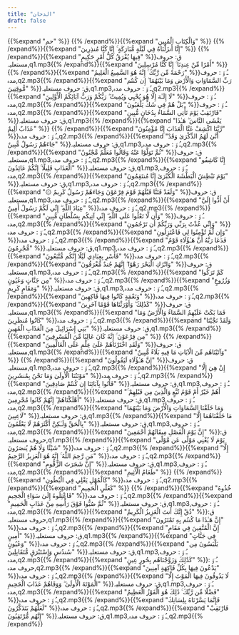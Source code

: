 ```yaml
---
title: "الدخان"
draft: false
---
```

 {{%expand "حم" %}} {{% /expand%}}{{%expand "وَالْكِتَابِ الْمُبِينِ" %}} {{% /expand%}}{{%expand "إِنَّا أَنزَلْنَاهُ فِي لَيْلَةٍ مُّبَارَكَةٍ ۚ إِنَّا كُنَّا مُنذِرِينَ" %}} {{% /expand%}}{{%expand "فِيهَا يُفْرَقُ كُلُّ أَمْرٍ حَكِيمٍ" %}}ق: حروف مستعلیہ,q1.mp3{{% /expand%}}{{%expand "أَمْرًا مِّنْ عِندِنَا ۚ إِنَّا كُنَّا مُرْسِلِينَ" %}} {{% /expand%}}{{%expand "رَحْمَةً مِّن رَّبِّكَ ۚ إِنَّهُ هُوَ السَّمِيعُ الْعَلِيمُ" %}}ـُ و٘ :  حروف مدہ,q2.mp3{{% /expand%}}{{%expand "رَبِّ السَّمَاوَاتِ وَالْأَرْضِ وَمَا بَيْنَهُمَا ۖ إِن كُنتُم مُّوقِنِينَ" %}}ق: حروف مستعلیہ,q1.mp3,ـُ و٘ :  حروف مدہ,q2.mp3{{% /expand%}}{{%expand "لَا إِلَـٰهَ إِلَّا هُوَ يُحْيِي وَيُمِيتُ ۖ رَبُّكُمْ وَرَبُّ آبَائِكُمُ الْأَوَّلِينَ" %}}ـُ و٘ :  حروف مدہ,q2.mp3{{% /expand%}}{{%expand "بَلْ هُمْ فِي شَكٍّ يَلْعَبُونَ" %}}ـُ و٘ :  حروف مدہ,q2.mp3{{% /expand%}}{{%expand "فَارْتَقِبْ يَوْمَ تَأْتِي السَّمَاءُ بِدُخَانٍ مُّبِينٍ" %}}ق: حروف مستعلیہ,q1.mp3{{% /expand%}}{{%expand "يَغْشَى النَّاسَ ۖ هَـٰذَا عَذَابٌ أَلِيمٌ" %}} {{% /expand%}}{{%expand "رَّبَّنَا اكْشِفْ عَنَّا الْعَذَابَ إِنَّا مُؤْمِنُونَ" %}}ـُ و٘ :  حروف مدہ,q2.mp3{{% /expand%}}{{%expand "أَنَّىٰ لَهُمُ الذِّكْرَىٰ وَقَدْ جَاءَهُمْ رَسُولٌ مُّبِينٌ" %}}ق: حروف مستعلیہ,q1.mp3,ـُ و٘ :  حروف مدہ,q2.mp3{{% /expand%}}{{%expand "ثُمَّ تَوَلَّوْا عَنْهُ وَقَالُوا مُعَلَّمٌ مَّجْنُونٌ" %}}ق: حروف مستعلیہ,q1.mp3,ـُ و٘ :  حروف مدہ,q2.mp3{{% /expand%}}{{%expand "إِنَّا كَاشِفُو الْعَذَابِ قَلِيلًا ۚ إِنَّكُمْ عَائِدُونَ" %}}ق: حروف مستعلیہ,q1.mp3,ـُ و٘ :  حروف مدہ,q2.mp3{{% /expand%}}{{%expand "يَوْمَ نَبْطِشُ الْبَطْشَةَ الْكُبْرَىٰ إِنَّا مُنتَقِمُونَ" %}}ق: حروف مستعلیہ,q1.mp3,ـُ و٘ :  حروف مدہ,q2.mp3{{% /expand%}}{{%expand "۞ وَلَقَدْ فَتَنَّا قَبْلَهُمْ قَوْمَ فِرْعَوْنَ وَجَاءَهُمْ رَسُولٌ كَرِيمٌ" %}}ق: حروف مستعلیہ,q1.mp3,ـُ و٘ :  حروف مدہ,q2.mp3{{% /expand%}}{{%expand "أَنْ أَدُّوا إِلَيَّ عِبَادَ اللَّهِ ۖ إِنِّي لَكُمْ رَسُولٌ أَمِينٌ" %}}ـُ و٘ :  حروف مدہ,q2.mp3{{% /expand%}}{{%expand "وَأَن لَّا تَعْلُوا عَلَى اللَّهِ ۖ إِنِّي آتِيكُم بِسُلْطَانٍ مُّبِينٍ" %}}ـُ و٘ :  حروف مدہ,q2.mp3{{% /expand%}}{{%expand "وَإِنِّي عُذْتُ بِرَبِّي وَرَبِّكُمْ أَن تَرْجُمُونِ" %}}ـُ و٘ :  حروف مدہ,q2.mp3{{% /expand%}}{{%expand "وَإِن لَّمْ تُؤْمِنُوا لِي فَاعْتَزِلُونِ" %}}ـُ و٘ :  حروف مدہ,q2.mp3{{% /expand%}}{{%expand "فَدَعَا رَبَّهُ أَنَّ هَـٰؤُلَاءِ قَوْمٌ مُّجْرِمُونَ" %}}ق: حروف مستعلیہ,q1.mp3,ـُ و٘ :  حروف مدہ,q2.mp3{{% /expand%}}{{%expand "فَأَسْرِ بِعِبَادِي لَيْلًا إِنَّكُم مُّتَّبَعُونَ" %}}ـُ و٘ :  حروف مدہ,q2.mp3{{% /expand%}}{{%expand "وَاتْرُكِ الْبَحْرَ رَهْوًا ۖ إِنَّهُمْ جُندٌ مُّغْرَقُونَ" %}}ق: حروف مستعلیہ,q1.mp3,ـُ و٘ :  حروف مدہ,q2.mp3{{% /expand%}}{{%expand "كَمْ تَرَكُوا مِن جَنَّاتٍ وَعُيُونٍ" %}}ـُ و٘ :  حروف مدہ,q2.mp3{{% /expand%}}{{%expand "وَزُرُوعٍ وَمَقَامٍ كَرِيمٍ" %}}ق: حروف مستعلیہ,q1.mp3,ـُ و٘ :  حروف مدہ,q2.mp3{{% /expand%}}{{%expand "وَنَعْمَةٍ كَانُوا فِيهَا فَاكِهِينَ" %}}ـُ و٘ :  حروف مدہ,q2.mp3{{% /expand%}}{{%expand "كَذَٰلِكَ ۖ وَأَوْرَثْنَاهَا قَوْمًا آخَرِينَ" %}}ق: حروف مستعلیہ,q1.mp3{{% /expand%}}{{%expand "فَمَا بَكَتْ عَلَيْهِمُ السَّمَاءُ وَالْأَرْضُ وَمَا كَانُوا مُنظَرِينَ" %}}ـُ و٘ :  حروف مدہ,q2.mp3{{% /expand%}}{{%expand "وَلَقَدْ نَجَّيْنَا بَنِي إِسْرَائِيلَ مِنَ الْعَذَابِ الْمُهِينِ" %}}ق: حروف مستعلیہ,q1.mp3{{% /expand%}}{{%expand "مِن فِرْعَوْنَ ۚ إِنَّهُ كَانَ عَالِيًا مِّنَ الْمُسْرِفِينَ" %}} {{% /expand%}}{{%expand "وَلَقَدِ اخْتَرْنَاهُمْ عَلَىٰ عِلْمٍ عَلَى الْعَالَمِينَ" %}}ق: حروف مستعلیہ,q1.mp3{{% /expand%}}{{%expand "وَآتَيْنَاهُم مِّنَ الْآيَاتِ مَا فِيهِ بَلَاءٌ مُّبِينٌ" %}} {{% /expand%}}{{%expand "إِنَّ هَـٰؤُلَاءِ لَيَقُولُونَ" %}}ق: حروف مستعلیہ,q1.mp3,ـُ و٘ :  حروف مدہ,q2.mp3{{% /expand%}}{{%expand "إِنْ هِيَ إِلَّا مَوْتَتُنَا الْأُولَىٰ وَمَا نَحْنُ بِمُنشَرِينَ" %}}ـُ و٘ :  حروف مدہ,q2.mp3{{% /expand%}}{{%expand "فَأْتُوا بِآبَائِنَا إِن كُنتُمْ صَادِقِينَ" %}}ق: حروف مستعلیہ,q1.mp3,ـُ و٘ :  حروف مدہ,q2.mp3{{% /expand%}}{{%expand "أَهُمْ خَيْرٌ أَمْ قَوْمُ تُبَّعٍ وَالَّذِينَ مِن قَبْلِهِمْ ۚ أَهْلَكْنَاهُمْ ۖ إِنَّهُمْ كَانُوا مُجْرِمِينَ" %}}ق: حروف مستعلیہ,q1.mp3,ـُ و٘ :  حروف مدہ,q2.mp3{{% /expand%}}{{%expand "وَمَا خَلَقْنَا السَّمَاوَاتِ وَالْأَرْضَ وَمَا بَيْنَهُمَا لَاعِبِينَ" %}}ق: حروف مستعلیہ,q1.mp3{{% /expand%}}{{%expand "مَا خَلَقْنَاهُمَا إِلَّا بِالْحَقِّ وَلَـٰكِنَّ أَكْثَرَهُمْ لَا يَعْلَمُونَ" %}}ق: حروف مستعلیہ,q1.mp3,ـُ و٘ :  حروف مدہ,q2.mp3{{% /expand%}}{{%expand "إِنَّ يَوْمَ الْفَصْلِ مِيقَاتُهُمْ أَجْمَعِينَ" %}}ق: حروف مستعلیہ,q1.mp3{{% /expand%}}{{%expand "يَوْمَ لَا يُغْنِي مَوْلًى عَن مَّوْلًى شَيْئًا وَلَا هُمْ يُنصَرُونَ" %}}ـُ و٘ :  حروف مدہ,q2.mp3{{% /expand%}}{{%expand "إِلَّا مَن رَّحِمَ اللَّهُ ۚ إِنَّهُ هُوَ الْعَزِيزُ الرَّحِيمُ" %}}ـُ و٘ :  حروف مدہ,q2.mp3{{% /expand%}}{{%expand "إِنَّ شَجَرَتَ الزَّقُّومِ" %}}ق: حروف مستعلیہ,q1.mp3,ـُ و٘ :  حروف مدہ,q2.mp3{{% /expand%}}{{%expand "طَعَامُ الْأَثِيمِ" %}} {{% /expand%}}{{%expand "كَالْمُهْلِ يَغْلِي فِي الْبُطُونِ" %}}ـُ و٘ :  حروف مدہ,q2.mp3{{% /expand%}}{{%expand "كَغَلْيِ الْحَمِيمِ" %}} {{% /expand%}}{{%expand "خُذُوهُ فَاعْتِلُوهُ إِلَىٰ سَوَاءِ الْجَحِيمِ" %}}ـُ و٘ :  حروف مدہ,q2.mp3{{% /expand%}}{{%expand "ثُمَّ صُبُّوا فَوْقَ رَأْسِهِ مِنْ عَذَابِ الْحَمِيمِ" %}}ق: حروف مستعلیہ,q1.mp3,ـُ و٘ :  حروف مدہ,q2.mp3{{% /expand%}}{{%expand "ذُقْ إِنَّكَ أَنتَ الْعَزِيزُ الْكَرِيمُ" %}}ق: حروف مستعلیہ,q1.mp3{{% /expand%}}{{%expand "إِنَّ هَـٰذَا مَا كُنتُم بِهِ تَمْتَرُونَ" %}}ـُ و٘ :  حروف مدہ,q2.mp3{{% /expand%}}{{%expand "إِنَّ الْمُتَّقِينَ فِي مَقَامٍ أَمِينٍ" %}}ق: حروف مستعلیہ,q1.mp3{{% /expand%}}{{%expand "فِي جَنَّاتٍ وَعُيُونٍ" %}}ـُ و٘ :  حروف مدہ,q2.mp3{{% /expand%}}{{%expand "يَلْبَسُونَ مِن سُندُسٍ وَإِسْتَبْرَقٍ مُّتَقَابِلِينَ" %}}ق: حروف مستعلیہ,q1.mp3,ـُ و٘ :  حروف مدہ,q2.mp3{{% /expand%}}{{%expand "كَذَٰلِكَ وَزَوَّجْنَاهُم بِحُورٍ عِينٍ" %}}ـُ و٘ :  حروف مدہ,q2.mp3{{% /expand%}}{{%expand "يَدْعُونَ فِيهَا بِكُلِّ فَاكِهَةٍ آمِنِينَ" %}}ـُ و٘ :  حروف مدہ,q2.mp3{{% /expand%}}{{%expand "لَا يَذُوقُونَ فِيهَا الْمَوْتَ إِلَّا الْمَوْتَةَ الْأُولَىٰ ۖ وَوَقَاهُمْ عَذَابَ الْجَحِيمِ" %}}ق: حروف مستعلیہ,q1.mp3,ـُ و٘ :  حروف مدہ,q2.mp3{{% /expand%}}{{%expand "فَضْلًا مِّن رَّبِّكَ ۚ ذَٰلِكَ هُوَ الْفَوْزُ الْعَظِيمُ" %}}ـُ و٘ :  حروف مدہ,q2.mp3{{% /expand%}}{{%expand "فَإِنَّمَا يَسَّرْنَاهُ بِلِسَانِكَ لَعَلَّهُمْ يَتَذَكَّرُونَ" %}}ـُ و٘ :  حروف مدہ,q2.mp3{{% /expand%}}{{%expand "فَارْتَقِبْ إِنَّهُم مُّرْتَقِبُونَ" %}}ق: حروف مستعلیہ,q1.mp3,ـُ و٘ :  حروف مدہ,q2.mp3{{% /expand%}}
